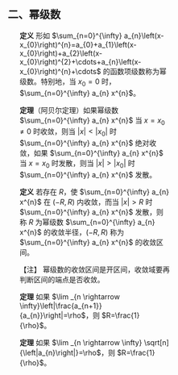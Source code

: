 <div style="float: left; width: 64%; padding: 1%;">

## 二、幂级数

<ul>

**定义** 形如 $\sum_{n=0}^{\infty} a_{n}\left(x-x_{0}\right)^{n}=a_{0}+a_{1}\left(x-x_{0}\right)+a_{2}\left(x-x_{0}\right)^{2}+\cdots+a_{n}\left(x-x_{0}\right)^{n}+\cdots$ 的函数项级数称为幂级数。特别地，当 $x_{0}=0$ 时，$\sum_{n=0}^{\infty} a_{n} x^{n}$。

**定理**（阿贝尔定理）如果幂级数 $\sum_{n=0}^{\infty} a_{n} x^{n}$ 当 $x=x_{0} \neq 0$ 时收敛，则当 $|x|<|x_{0}|$ 时 $\sum_{n=0}^{\infty} a_{n} x^{n}$ 绝对收敛，如果 $\sum_{n=0}^{\infty} a_{n} x^{n}$ 当 $x=x_{0}$ 时发散，则当 $|x|>|x_{0}|$ 时 $\sum_{n=0}^{\infty} a_{n} x^{n}$ 发散。

**定义** 若存在 $R$，使 $\sum_{n=0}^{\infty} a_{n} x^{n}$ 在 $(-R, R)$ 内收敛，而当 $|x|>R$ 时 $\sum_{n=0}^{\infty} a_{n} x^{n}$ 发散，则称 $R$ 为幂级数 $\sum_{n=0}^{\infty} a_{n} x^{n}$ 的收敛半径，$(−R, R)$ 称为 $\sum_{n=0}^{\infty} a_{n} x^{n}$ 的收敛区间。

【注】 幂级数的收敛区间是开区间，收敛域要再判断区间的端点是否收敛。

**定理** 如果 $\lim _{n \rightarrow \infty}\left|\frac{a_{n+1}}{a_{n}}\right|=\rho$，则 $R=\frac{1}{\rho}$。

**定理** 如果 $\lim _{n \rightarrow \infty} \sqrt[n]{\left|a_{n}\right|}=\rho$，则 $R=\frac{1}{\rho}$。

</ul>
</div>
<div style="float: right; width: 26%; padding: 1%;">

</div>
<div style="clear: both;"></div>
